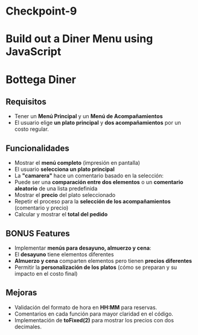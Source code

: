 # Checkpoint-9

# Build out a Diner Menu using JavaScript

# Bottega Diner

## Requisitos
- Tener un **Menú Principal** y un **Menú de Acompañamientos**
- El usuario elige **un plato principal** y **dos acompañamientos** por un costo regular.

## Funcionalidades
- Mostrar el **menú completo** (impresión en pantalla)
- El usuario **selecciona un plato principal**
- La **"camarera"** hace un comentario basado en la selección:
- Puede ser una **comparación entre dos elementos** o un **comentario aleatorio** de una lista predefinida
- Mostrar el **precio** del plato seleccionado
- Repetir el proceso para la **selección de los acompañamientos** (comentario y precio)
- Calcular y mostrar el **total del pedido**

## BONUS Features
- Implementar **menús para desayuno, almuerzo y cena**:
- El **desayuno** tiene elementos diferentes
- **Almuerzo y cena** comparten elementos pero tienen **precios diferentes**
- Permitir la **personalización de los platos** (cómo se preparan y su impacto en el costo final)

## Mejoras
- Validación del formato de hora en **HH:MM** para reservas.
- Comentarios en cada función para mayor claridad en el código.
- Implementación de **toFixed(2)** para mostrar los precios con dos decimales.
